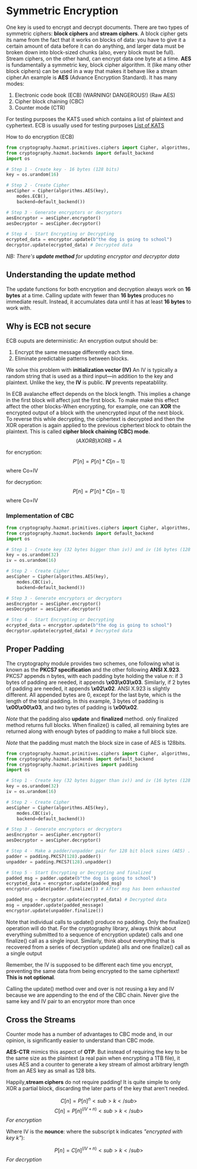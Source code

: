 # Symmetric Encryption

One key is used to encrypt and decrypt documents. There are two types of symmetric ciphers: **block ciphers** and **stream ciphers**.  A block cipher gets its name from the fact that it works on blocks of data: you have to give it a certain amount of data before it can do anything, and larger data must be broken down into block-sized chunks (also, every block must be full). Stream ciphers, on the other hand, can encrypt data one byte at a time. **AES** is fundamentally a symmetric key, block cipher algorithm. It (like many other block ciphers) can be used in a way that makes it behave like a stream cipher.An example is **AES** (Advance Encryption Standard). It has many modes:

1. Electronic code book (ECB) (WARNING! DANGEROUS!) (Raw AES)
2. Cipher block chaining (CBC)
3. Counter mode (CTR)

For testing purposes the KATS used which contains a list of plaintext and cyphertext. ECB is usually used for testing purposes
[List of KATS](https://csrc.nist.gov/CSRC/media/Projects/)

How to do encryption (ECB)

```python
from cryptography.hazmat.primitives.ciphers import Cipher, algorithms, modes
from cryptography.hazmat.backends import default_backend
import os

# Step 1 - Create key - 16 bytes (128 bits)
key = os.urandom(16)

# Step 2 - Create Cipher
aesCipher = Cipher(algorithms.AES(key),
    modes.ECB(),
    backend=default_backend())

# Step 3 - Generate encryptors or decryptors
aesEncryptor = aesCipher.encryptor()
aesDecryptor = aesCipher.decryptor()

# Step 4 - Start Encrypting or Decrypting
ecrypted_data = encryptor.update(b"the dog is going to school")
decryptor.update(ecrypted_data) # Decrypted data

```

*NB: There's **update method** for updating encryptor and decryptor data*

## Understanding the update method

The update functions for both encryption and decryption always work on **16 bytes** at a time.  Calling update with fewer than **16 bytes** produces no immediate result. Instead, it accumulates data until it has at least **16 bytes** to work with.

## Why is ECB not secure

ECB ouputs are deterministic: An encryption output should be:

1. Encrypt the same message differently each time.
2. Eliminate predictable patterns between blocks.

We solve this problem with **initialization vector (IV)**
An IV is typically a random string that is used as a third input—in addition to the key and plaintext. Unlike the key, the **IV** is public. **IV** prevents repeatablility.

In ECB avalanche effect depends on the block length. This implies a change in the first block will affect just the first block. To make make this effect affect the other blocks-When encrypting, for example, one can **XOR** the encrypted output of a block with the unencrypted input of the next block. To reverse this while decrypting, the ciphertext is decrypted and then the XOR operation is again applied to the previous ciphertext block to obtain the plaintext.
This is called **cipher block chaining (CBC) mode**.
$$(A XOR B) XOR B = A$$

for encryption:
$$P'[n] = P[n]*C[n-1]$$ where Co=IV

for decryption:
$$P[n] = P'[n]*C[n-1]$$ where Co=IV

### Implementation of CBC

```python
from cryptography.hazmat.primitives.ciphers import Cipher, algorithms, modes
from cryptography.hazmat.backends import default_backend
import os

# Step 1 - Create key (32 bytes bigger than iv)) and iv (16 bytes (128 bits))
key = os.urandom(32)
iv = os.urandom(16)

# Step 2 - Create Cipher
aesCipher = Cipher(algorithms.AES(key),
    modes.CBC(iv),
    backend=default_backend())

# Step 3 - Generate encryptors or decryptors
aesEncryptor = aesCipher.encryptor()
aesDecryptor = aesCipher.decryptor()

# Step 4 - Start Encrypting or Decrypting
ecrypted_data = encryptor.update(b"the dog is going to school")
decryptor.update(ecrypted_data) # Decrypted data

```

## Proper Padding

The cryptography module provides two schemes, one following what is known as the **PKCS7 specification** and the other following **ANSI X.923**. PKCS7 appends n bytes, with each padding byte holding the value n: if 3 bytes of padding are needed, it appends **\x03\x03\x03**. Similarly, if 2 bytes of padding are needed, it appends **\x02\x02**. ANSI X.923 is slightly different. All appended bytes are 0, except for the last byte, which is the length of the total padding. In this example, 3 bytes of padding is **\x00\x00\x03**, and two bytes of padding is **\x00\x02**.

*Note* that the padding also **update** and **finalized** method. only finalized method returns full blocks. When finalize() is called, all remaining bytes are returned along with enough bytes of padding to make a full block size.

*Note* that the padding must match the block size in case of AES is 128bits.

```python
from cryptography.hazmat.primitives.ciphers import Cipher, algorithms, modes
from cryptography.hazmat.backends import default_backend
from cryptography.hazmat.primitives import padding
import os

# Step 1 - Create key (32 bytes bigger than iv)) and iv (16 bytes (128 bits))
key = os.urandom(32)
iv = os.urandom(16)

# Step 2 - Create Cipher
aesCipher = Cipher(algorithms.AES(key),
    modes.CBC(iv),
    backend=default_backend())

# Step 3 - Generate encryptors or decryptors
aesEncryptor = aesCipher.encryptor()
aesDecryptor = aesCipher.decryptor()

# Step 4 - Make a padder/unpadder pair for 128 bit block sizes (AES) .
padder = padding.PKCS7(128).padder()
unpadder = padding.PKCS7(128).unpadder()

# Step 5 - Start Encrypting or Decrypting and finalized
padded_msg = padder.update(b"the dog is going to school")
ecrypted_data = encryptor.update(padded_msg)
encryptor.update(padder.finalize()) # After msg has been exhausted

padded_msg = decryptor.update(ecrypted_data) # Decrypted data
msg = unpadder.update(padded_message)
encryptor.update(unpadder.finalize())
```

Note that individual calls to update() produce no padding. Only the finalize() operation will do that. For the cryptography library, always think about everything submitted to a sequence of encryption update() calls and one finalize() call as a single input. Similarly, think about everything that is recovered from a series of decryption update() alls and one finalize() call as a single output

Remember, the IV is supposed to be different each time you encrypt, preventing the same data from being encrypted to the same ciphertext! **This is not optional**.

Calling the update() method over and over is not reusing a key and IV because we are appending to the end of the CBC chain. Never give the same key and IV pair to an encryptor more than once

## Cross the Streams

Counter mode has a number of advantages to CBC mode and, in our opinion, is significantly easier to understand than CBC mode.

**AES-CTR** mimics this aspect of **OTP**. But instead of requiring the key to be the same size as the plaintext (a real pain when encrypting a 1TB file), it uses AES and a counter to generate a key stream of almost arbitrary length from an AES key as small as 128 bits.

Happily,**stream ciphers** do not require padding! It is quite simple to only XOR a partial block, discarding the later parts of the key that aren’t needed.

$$C[n] = P[n] ^ n<sub>k</sub>$$
$$C[n] = P[n] ^ (IV + n)<sub>k</sub>$$ *For encryption*

Where IV is the **nounce**: where the subscript k indicates *"encrypted with key k"*):

$$P[n] = C[n] ^ (IV + n)<sub>k</sub>$$ *For decryption*

